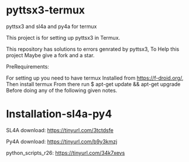 # pyttsx3-termux
pyttsx3 and sl4a and py4a for termux

This project is for setting up pyttsx3 in 
Termux.

This repository has solutions to errors genrated 
by pyttsx3, To Help this project Maybe 
give a fork and a star.

PreRequirements:

For setting up you need to have termux 
Installed from https://f-droid.org/, 
Then install termux From there 
run $ apt-get update && apt-get upgrade 
Before doing any of the following given 
notes.

# Installation-sl4a-py4

SL4A download:
https://tinyurl.com/3tctdsfe

Py4A download:
https://tinyurl.com/b9y3kmzj

python_scripts_r26:
https://tinyurl.com/34k7xevs
